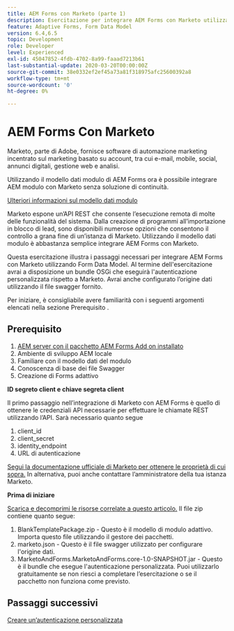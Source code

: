 ```yaml
---
title: AEM Forms con Marketo (parte 1)
description: Esercitazione per integrare AEM Forms con Marketo utilizzando AEM Forms Form Data Model.
feature: Adaptive Forms, Form Data Model
version: 6.4,6.5
topic: Development
role: Developer
level: Experienced
exl-id: 45047852-4fdb-4702-8a99-faaad7213b61
last-substantial-update: 2020-03-20T00:00:00Z
source-git-commit: 38e0332ef2ef45a73a81f318975afc25600392a8
workflow-type: tm+mt
source-wordcount: '0'
ht-degree: 0%

---
```


# AEM Forms Con Marketo

Marketo, parte di Adobe, fornisce software di automazione marketing incentrato sul marketing basato su account, tra cui e-mail, mobile, social, annunci digitali, gestione web e analisi.

Utilizzando il modello dati modulo di AEM Forms ora è possibile integrare AEM modulo con Marketo senza soluzione di continuità.

[Ulteriori informazioni sul modello dati modulo](https://helpx.adobe.com/experience-manager/6-5/forms/using/data-integration.html)

Marketo espone un’API REST che consente l’esecuzione remota di molte delle funzionalità del sistema. Dalla creazione di programmi all’importazione in blocco di lead, sono disponibili numerose opzioni che consentono il controllo a grana fine di un’istanza di Marketo. Utilizzando il modello dati modulo è abbastanza semplice integrare AEM Forms con Marketo.

Questa esercitazione illustra i passaggi necessari per integrare AEM Forms con Marketo utilizzando Form Data Model. Al termine dell&#39;esercitazione avrai a disposizione un bundle OSGi che eseguirà l&#39;autenticazione personalizzata rispetto a Marketo. Avrai anche configurato l’origine dati utilizzando il file swagger fornito.

Per iniziare, è consigliabile avere familiarità con i seguenti argomenti elencati nella sezione Prerequisito .

## Prerequisito

1. [AEM server con il pacchetto AEM Forms Add on installato](/help/forms/adaptive-forms/installing-aem-form-on-windows-tutorial-use.md)
1. Ambiente di sviluppo AEM locale
1. Familiare con il modello dati del modulo
1. Conoscenza di base dei file Swagger
1. Creazione di Forms adattivo

**ID segreto client e chiave segreta client**

Il primo passaggio nell’integrazione di Marketo con AEM Forms è quello di ottenere le credenziali API necessarie per effettuare le chiamate REST utilizzando l’API. Sarà necessario quanto segue

1. client_id
1. client_secret
1. identity_endpoint
1. URL di autenticazione

[Segui la documentazione ufficiale di Marketo per ottenere le proprietà di cui sopra.](https://developers.marketo.com/rest-api/) In alternativa, puoi anche contattare l’amministratore della tua istanza Marketo.

**Prima di iniziare**

[Scarica e decomprimi le risorse correlate a questo articolo.](assets/aemformsandmarketo.zip) Il file zip contiene quanto segue:

1. BlankTemplatePackage.zip - Questo è il modello di modulo adattivo. Importa questo file utilizzando il gestore dei pacchetti.
1. marketo.json - Questo è il file swagger utilizzato per configurare l&#39;origine dati.
1. MarketoAndForms.MarketoAndForms.core-1.0-SNAPSHOT.jar - Questo è il bundle che esegue l&#39;autenticazione personalizzata. Puoi utilizzarlo gratuitamente se non riesci a completare l’esercitazione o se il pacchetto non funziona come previsto.

## Passaggi successivi

[Creare un’autenticazione personalizzata](./part2.md)
